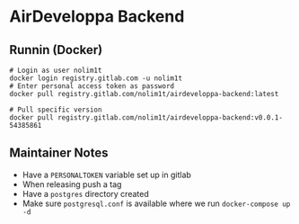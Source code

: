 # AirDeveloppa Backend

## Runnin (Docker)

```
# Login as user nolim1t
docker login registry.gitlab.com -u nolim1t
# Enter personal access token as password
docker pull registry.gitlab.com/nolim1t/airdeveloppa-backend:latest

# Pull specific version
docker pull registry.gitlab.com/nolim1t/airdeveloppa-backend:v0.0.1-54385861

```

## Maintainer Notes

- Have a `PERSONALTOKEN` variable set up in gitlab
- When releasing push a tag
- Have a ```postgres``` directory created
- Make sure ```postgresql.conf``` is available where we run ```docker-compose up -d```

